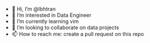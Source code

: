 - 👋 Hi, I’m @lbhtran
- 👀 I’m interested in Data Engineer
- 🌱 I’m currently learning vim
- 💞️ I’m looking to collaborate on data projects
- 📫 How to reach me: create a pull request on this repo

<!---
lbhtran/lbhtran is a ✨ special ✨ repository because its `README.md` (this file) appears on your GitHub profile.
You can click the Preview link to take a look at your changes.
--->
